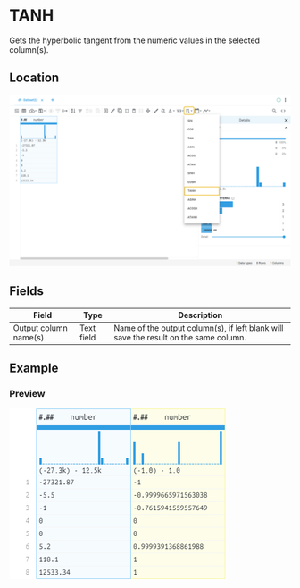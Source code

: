 # TANH
Gets the hyperbolic tangent from the numeric values in the selected column(s).
## Location
![TANH on the interface](../../docs/screenshots/location/tanh.png)
## Fields
Field | Type | Description
----- | ---- | -----------
Output column name(s) | Text field | Name of the output column(s), if left blank will save the result on the same column.
## Example
### Preview
![TANH example](../../docs/screenshots/table/tanh.png)